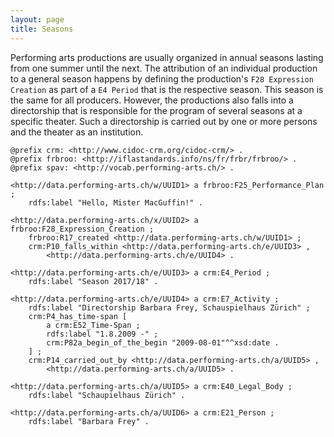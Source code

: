```yaml
---
layout: page
title: Seasons
---
```


Performing arts productions are usually organized in annual seasons lasting from one summer until the next. The attribution of an individual production to a general season happens by defining the production's `F28 Expression Creation` as part of a `E4 Period` that is the respective season. This season is the same for all producers. However, the productions also falls into a directorship that is responsible for the program of several seasons at a specific theater. Such a directorship is carried out by one or more persons and the theater as an institution.

```ttl
@prefix crm: <http://www.cidoc-crm.org/cidoc-crm/> .
@prefix frbroo: <http://iflastandards.info/ns/fr/frbr/frbroo/> .
@prefix spav: <http://vocab.performing-arts.ch/> .

<http://data.performing-arts.ch/w/UUID1> a frbroo:F25_Performance_Plan ;
    rdfs:label "Hello, Mister MacGuffin!" .

<http://data.performing-arts.ch/x/UUID2> a frbroo:F28_Expression_Creation ;
    frbroo:R17_created <http://data.performing-arts.ch/w/UUID1> ;
    crm:P10_falls_within <http://data.performing-arts.ch/e/UUID3> ,
        <http://data.performing-arts.ch/e/UUID4> .

<http://data.performing-arts.ch/e/UUID3> a crm:E4_Period ;
    rdfs:label "Season 2017/18" .

<http://data.performing-arts.ch/e/UUID4> a crm:E7_Activity ;
    rdfs:label "Directorship Barbara Frey, Schauspielhaus Zürich" ;
    crm:P4_has_time-span [
    	a crm:E52_Time-Span ;
        rdfs:label "1.8.2009 -" ;
        crm:P82a_begin_of_the_begin "2009-08-01"^^xsd:date .
    ] ;
    crm:P14_carried_out_by <http://data.performing-arts.ch/a/UUID5> ,
        <http://data.performing-arts.ch/a/UUID5> .

<http://data.performing-arts.ch/a/UUID5> a crm:E40_Legal_Body ;
    rdfs:label "Schaupielhaus Zürich" .

<http://data.performing-arts.ch/a/UUID6> a crm:E21_Person ;
    rdfs:label "Barbara Frey" .
```